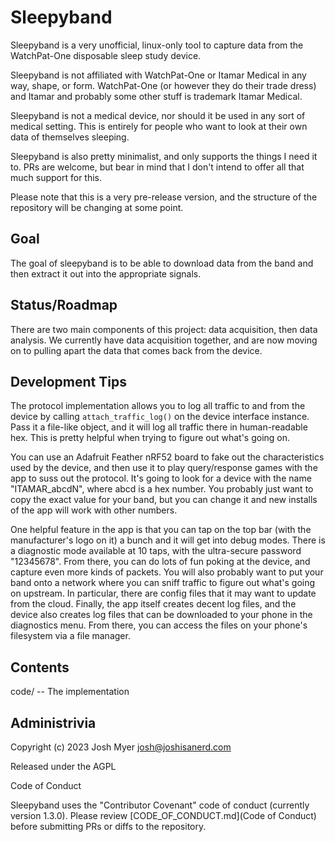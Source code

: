 # Sleepyband

Sleepyband is a very unofficial, linux-only tool to capture data from
the WatchPat-One disposable sleep study device.

Sleepyband is not affiliated with WatchPat-One or Itamar Medical in
any way, shape, or form.  WatchPat-One (or however they do their trade
dress) and Itamar and probably some other stuff is trademark Itamar
Medical.

Sleepyband is not a medical device, nor should it be used in any sort
of medical setting.  This is entirely for people who want to look at
their own data of themselves sleeping.

Sleepyband is also pretty minimalist, and only supports the things I
need it to.  PRs are welcome, but bear in mind that I don't intend to
offer all that much support for this.

Please note that this is a very pre-release version, and the structure
of the repository will be changing at some point.

## Goal

The goal of sleepyband is to be able to download data from the band
and then extract it out into the appropriate signals.

## Status/Roadmap

There are two main components of this project: data acquisition, then
data analysis.  We currently have data acquisition together, and are
now moving on to pulling apart the data that comes back from the
device.

## Development Tips

The protocol implementation allows you to log all traffic to and from
the device by calling `attach_traffic_log()` on the device interface
instance.  Pass it a file-like object, and it will log all traffic
there in human-readable hex.  This is pretty helpful when trying to
figure out what's going on.

You can use an Adafruit Feather nRF52 board to fake out the
characteristics used by the device, and then use it to play
query/response games with the app to suss out the protocol.  It's
going to look for a device with the name "ITAMAR_abcdN", where abcd is
a hex number.  You probably just want to copy the exact value for your
band, but you can change it and new installs of the app will work with
other numbers.

One helpful feature in the app is that you can tap on the top bar
(with the manufacturer's logo on it) a bunch and it will get into
debug modes.  There is a diagnostic mode available at 10 taps, with
the ultra-secure password "12345678".  From there, you can do lots of
fun poking at the device, and capture even more kinds of packets.  You
will also probably want to put your band onto a network where you can
sniff traffic to figure out what's going on upstream.  In particular,
there are config files that it may want to update from the cloud.
Finally, the app itself creates decent log files, and the device also
creates log files that can be downloaded to your phone in the
diagnostics menu.  From there, you can access the files on your
phone's filesystem via a file manager.

## Contents

code/ -- The implementation


## Administrivia

Copyright (c) 2023 Josh Myer <josh@joshisanerd.com>

Released under the AGPL

Code of Conduct

Sleepyband uses the "Contributor Covenant" code of conduct (currently
version 1.3.0).  Please review [CODE_OF_CONDUCT.md](Code of Conduct)
before submitting PRs or diffs to the repository.